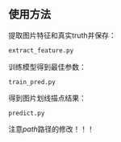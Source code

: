 ## 使用方法

提取图片特征和真实truth并保存：

```python
extract_feature.py
```

训练模型得到最佳参数：

```
train_pred.py
```

得到图片划线描点结果：

```
predict.py
```

注意*path*路径的修改！！！